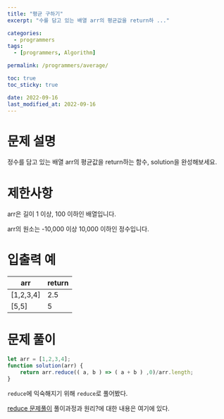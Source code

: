 ```yaml
---
title: "평균 구하기"
excerpt: "수를 담고 있는 배열 arr의 평균값을 return하 ..."

categories:
  - programmers
tags:
  - [programmers, Algorithm]

permalink: /programmers/average/

toc: true
toc_sticky: true

date: 2022-09-16
last_modified_at: 2022-09-16
---
```


# 문제 설명

정수를 담고 있는 배열 arr의 평균값을 return하는 함수, solution을 완성해보세요.

# 제한사항

arr은 길이 1 이상, 100 이하인 배열입니다.

arr의 원소는 -10,000 이상 10,000 이하인 정수입니다.

# 입출력 예

|arr|	return|
|---|---|
|[1,2,3,4]	|2.5|
|[5,5]|	5|

# 문제 풀이
```javascript
let arr = [1,2,3,4];
function solution(arr) {
    return arr.reduce(( a, b ) => ( a + b ) ,0)/arr.length;
}
```

`reduce`에 익숙해지기 위해 `reduce`로 풀어봤다.

[reduce 문제풀이](https://sangwoo.dev/Javascript/reduce/) 풀이과정과 원리?에 대한 내용은 여기에 있다.